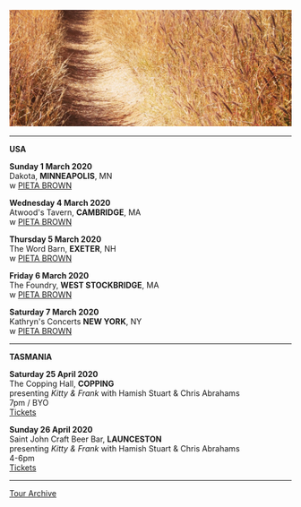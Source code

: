 ![](data/image/news/tourbanner2.jpg)

* * * * *

**USA**

**Sunday 1 March 2020**\
Dakota, **MINNEAPOLIS**, MN\
w [PIETA BROWN](http://www.pietabrown.com)

**Wednesday 4 March 2020**\
Atwood's Tavern, **CAMBRIDGE**, MA\
w [PIETA BROWN](http://www.pietabrown.com)

**Thursday 5 March 2020**\
The Word Barn, **EXETER**, NH\
w [PIETA BROWN](http://www.pietabrown.com) 

**Friday 6 March 2020**\
The Foundry, **WEST STOCKBRIDGE**, MA\
w [PIETA BROWN](http://www.pietabrown.com) 

**Saturday 7 March 2020**\
Kathryn's Concerts **NEW YORK**, NY\
w [PIETA BROWN](http://www.pietabrown.com) 

* * * * *

**TASMANIA**

**Saturday 25 April 2020**\
The Copping Hall, **COPPING**\
presenting *Kitty & Frank* with Hamish Stuart & Chris Abrahams\
7pm / BYO\
[Tickets](http://www.trybooking.com/BICJK)

**Sunday 26 April 2020**\
Saint John Craft Beer Bar, **LAUNCESTON**\
presenting *Kitty & Frank* with Hamish Stuart & Chris Abrahams\
4-6pm\
[Tickets](http://www.trybooking.com/BICLE)
 
* * * * *

[Tour Archive](tour/archive)
